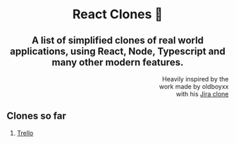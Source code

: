 <h1 align="center">React Clones 🤖</h1>

<h2 align="center"> A list of simplified clones of real world applications, using React, Node, Typescript and many other modern features.</h2>

<div align="right" style="width:33%; float: right;">Heavily inspired by the work made by oldboyxx with his <a href="https://github.com/oldboyxx/jira_clone" target="_blank">Jira clone</a></div>

<div style="clear:both"></div>

## **Clones so far**
1. [Trello](/trello/)